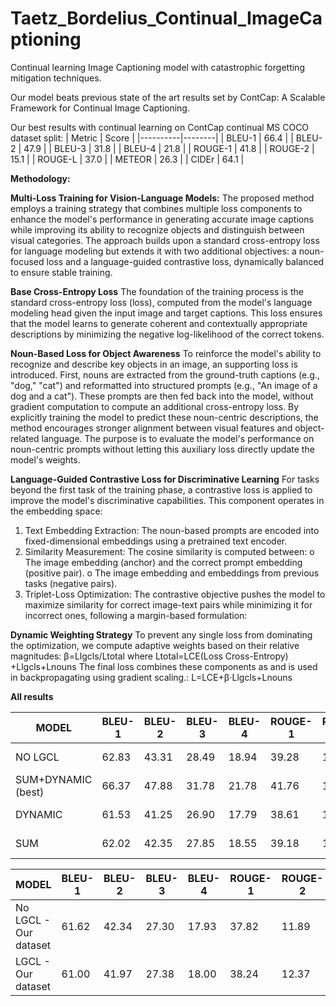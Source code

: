 # Taetz_Bordelius_Continual_ImageCaptioning
Continual learning Image Captioning model with catastrophic forgetting mitigation techniques.

Our model beats previous state of the art results set by ContCap: A Scalable Framework for Continual Image Captioning.

Our best results with continual learning on ContCap continual MS COCO dataset split:
| Metric   | Score  |
|----------|--------|
| BLEU-1   | 66.4   |
| BLEU-2   | 47.9   |
| BLEU-3   | 31.8   |
| BLEU-4   | 21.8   |
| ROUGE-1  | 41.8   |
| ROUGE-2  | 15.1   |
| ROUGE-L  | 37.0   |
| METEOR   | 26.3   |
| CIDEr    | 64.1   |


**Methodology:**

**Multi-Loss Training for Vision-Language Models:**
The proposed method employs a training strategy that combines multiple loss components to enhance the model's performance in generating accurate image captions while improving its ability to recognize objects and distinguish between visual categories. The approach builds upon a standard cross-entropy loss for language modeling but extends it with two additional objectives: a noun-focused loss and a language-guided contrastive loss, dynamically balanced to ensure stable training.

**Base Cross-Entropy Loss**
The foundation of the training process is the standard cross-entropy loss (loss), computed from the model's language modeling head given the input image and target captions. This loss ensures that the model learns to generate coherent and contextually appropriate descriptions by minimizing the negative log-likelihood of the correct tokens.

**Noun-Based Loss for Object Awareness**
To reinforce the model's ability to recognize and describe key objects in an image, an supporting loss is introduced. First, nouns are extracted from the ground-truth captions (e.g., "dog," "cat") and reformatted into structured prompts (e.g., "An image of a dog and a cat"). These prompts are then fed back into the model, without gradient computation to compute an additional cross-entropy loss. By explicitly training the model to predict these noun-centric descriptions, the method encourages stronger alignment between visual features and object-related language. The purpose is to evaluate the model's performance on noun-centric prompts without letting this auxiliary loss directly update the model's weights.

**Language-Guided Contrastive Loss for Discriminative Learning**
For tasks beyond the first task of the training phase, a contrastive loss is applied to improve the model's discriminative capabilities. This component operates in the embedding space:
1.	Text Embedding Extraction: The noun-based prompts are encoded into fixed-dimensional embeddings using a pretrained text encoder.
2.	Similarity Measurement: The cosine similarity is computed between:
o	The image embedding (anchor) and the correct prompt embedding (positive pair).
o	The image embedding and embeddings from previous tasks (negative pairs).
3.	Triplet-Loss Optimization: The contrastive objective pushes the model to maximize similarity for correct image-text pairs while minimizing it for incorrect ones, following a margin-based formulation:

**Dynamic Weighting Strategy**
To prevent any single loss from dominating the optimization, we compute adaptive weights based on their relative magnitudes:
β=Llgcls/Ltotal where Ltotal=LCE(Loss Cross-Entropy) +Llgcls+Lnouns
The final loss combines these components as and is used in backpropagating using gradient scaling.:
L=LCE+β⋅Llgcls+Lnouns

**All results**

| MODEL                                                                                     | BLEU-1 | BLEU-2 | BLEU-3 | BLEU-4 | ROUGE-1 | ROUGE-2 | ROUGE-L | METEOR | CIDEr | LGCL           | Time            |
|-------------------------------------------------------------------------------------------|--------|--------|--------|--------|---------|---------|---------|--------|-------|----------------|-----------------|
| NO LGCL                                                                                   | 62.83  | 43.31  | 28.49  | 18.94  | 39.28   | 12.73   | 32.99   | 25.32  | 58.46 | `use_lgcl: False` | 31/03/2025 09:45 |
| SUM+DYNAMIC (best)                                                                        | 66.37  | 47.88  | 31.78  | 21.78  | 41.76   | 15.06   | 36.96   | 26.30  | 64.13 | `use_lgcl: True`  | 02/04/2025 07:25 |
| DYNAMIC                                                                                   | 61.53  | 41.25  | 26.90  | 17.79  | 38.61   | 12.00   | 32.73   | 27.77  | 57.15 | `use_lgcl: True`  | 05/04/2025 07:52 |
| SUM                                                                                       | 62.02  | 42.35  | 27.85  | 18.55  | 39.18   | 12.62   | 32.97   | 28.32  | 57.02 | `use_lgcl: True`  | 06/04/2025 06:47 |

| MODEL                   | BLEU-1 | BLEU-2 | BLEU-3 | BLEU-4 | ROUGE-1 | ROUGE-2 | ROUGE-L | METEOR | CIDEr | LGCL           | Time            |
|-------------------------|--------|--------|--------|--------|---------|---------|---------|--------|-------|----------------|-----------------|
| No LGCL - Our dataset   | 61.62  | 42.34  | 27.30  | 17.93  | 37.82   | 11.89   | 32.21   | 27.91  | 56.49 | `use_lgcl: False` | 05/04/2025 09:44 |
| LGCL - Our dataset      | 61.00  | 41.97  | 27.38  | 18.00  | 38.24   | 12.37   | 33.29   | 27.73  | 56.89 | `use_lgcl: True`  | 06/04/2025 12:55 |


